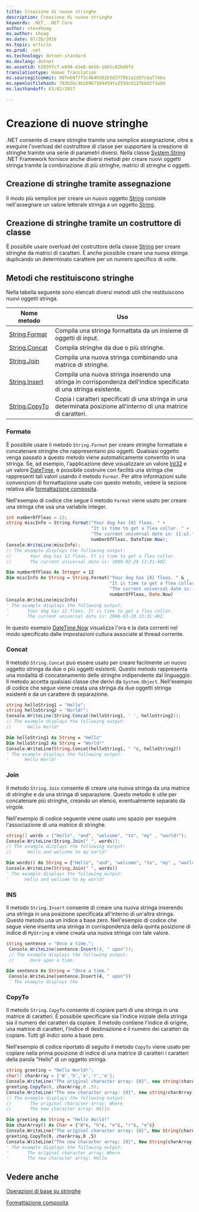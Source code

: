 ```yaml
---
title: Creazione di nuove stringhe
description: Creazione di nuove stringhe
keywords: .NET, .NET Core
author: stevehoag
ms.author: shoag
ms.date: 07/26/2016
ms.topic: article
ms.prod: .net
ms.technology: dotnet-standard
ms.devlang: dotnet
ms.assetid: 639397c7-e694-43e0-845b-1681c62bd9fd
translationtype: Human Translation
ms.sourcegitcommit: 90fe68f7f3c4b46502b5d3770b1a2d57c6af748a
ms.openlocfilehash: 793b5bc4b26967104459fa2559c6127bb82f3a9d
ms.lasthandoff: 03/02/2017

---
```


# <a name="creating-new-strings"></a>Creazione di nuove stringhe

.NET consente di creare stringhe tramite una semplice assegnazione, oltre a eseguire l'overload del costruttore di classe per supportare la creazione di stringhe tramite una serie di parametri diversi. Nella classe [System.String](xref:System.String) .NET Framework fornisce anche diversi metodi per creare nuovi oggetti stringa tramite la combinazione di più stringhe, matrici di stringhe o oggetti. 

## <a name="creating-strings-using-assignment"></a>Creazione di stringhe tramite assegnazione

Il modo più semplice per creare un nuovo oggetto [String](xref:System.String) consiste nell'assegnare un valore letterale stringa a un oggetto [String](xref:System.String). 

## <a name="creating-strings-using-a-class-constructor"></a>Creazione di stringhe tramite un costruttore di classe

È possibile usare overload del costruttore della classe [String](xref:System.String) per creare stringhe da matrici di caratteri. È anche possibile creare una nuova stringa duplicando un determinato carattere per un numero specifico di volte. 

## <a name="methods-that-return-strings"></a>Metodi che restituiscono stringhe

Nella tabella seguente sono elencati diversi metodi utili che restituiscono nuovi oggetti stringa.

Nome metodo | Uso
----------- | ---
[String.Format](xref:System.String.Format(System.String,System.Object)) | Compila una stringa formattata da un insieme di oggetti di input.
[String.Concat](xref:System.String.Concat(System.String,System.String)) | Compila stringhe da due o più stringhe.
[String.Join](xref:System.String.Join(System.String,System.String[])) |Compila una nuova stringa combinando una matrice di stringhe.
[String.Insert](xref:System.String.Insert(System.Int32,System.String)) | Compila una nuova stringa inserendo una stringa in corrispondenza dell'indice specificato di una stringa esistente.
[String.CopyTo](xref:System.String.CopyTo(System.Int32,System.Char[],System.Int32,System.Int32)) | Copia i caratteri specificati di una stringa in una determinata posizione all'interno di una matrice di caratteri.

### <a name="format"></a>Formato

È possibile usare il metodo `String.Format` per creare stringhe formattate e concatenare stringhe che rappresentano più oggetti. Qualsiasi oggetto venga passato a questo metodo viene automaticamente convertito in una stringa. Se, ad esempio, l'applicazione deve visualizzare un valore [Int32](xref:System.Int32) e un valore [DateTime](xref:System.DateTime), è possibile costruire con facilità una stringa che rappresenti tali valori usando il metodo `Format`. Per altre informazioni sulle convenzioni di formattazione usate con questo metodo, vedere la sezione relativa alla [formattazione composita](composite-format.md).

Nell'esempio di codice che segue il metodo `Format` viene usato per creare una stringa che usa una variabile integer.

```csharp
int numberOfFleas = 12;
string miscInfo = String.Format("Your dog has {0} fleas. " +
                                "It is time to get a flea collar. " + 
                                "The current universal date is: {1:u}.", 
                                numberOfFleas, DateTime.Now);
Console.WriteLine(miscInfo);
// The example displays the following output:
//       Your dog has 12 fleas. It is time to get a flea collar. 
//       The current universal date is: 2008-03-28 13:31:40Z.
```

```vb
Dim numberOfFleas As Integer = 12
Dim miscInfo As String = String.Format("Your dog has {0} fleas. " & _
                                       "It is time to get a flea collar. " & _ 
                                       "The current universal date is: {1:u}.", _ 
                                       numberOfFleas, Date.Now)
Console.WriteLine(miscInfo)
' The example displays the following output:
'       Your dog has 12 fleas. It is time to get a flea collar. 
'       The current universal date is: 2008-03-28 13:31:40Z.
```

In questo esempio [DateTime.Now](xref:System.DateTime.Now) visualizza l'ora e la data correnti nel modo specificato dalle impostazioni cultura associate al thread corrente.

### <a name="concat"></a>Concat

Il metodo `String.Concat` può essere usato per creare facilmente un nuovo oggetto stringa da due o più oggetti esistenti. Questo metodo rappresenta una modalità di concatenamento delle stringhe indipendente dal linguaggio. Il metodo accetta qualsiasi classe che derivi da `System.Object`. Nell'esempio di codice che segue viene creata una stringa da due oggetti stringa esistenti e da un carattere di separazione.

```csharp
string helloString1 = "Hello";
string helloString2 = "World!";
Console.WriteLine(String.Concat(helloString1, ' ', helloString2));
// The example displays the following output:
//      Hello World!
```

```vb
Dim helloString1 As String = "Hello"
Dim helloString2 As String = "World!"
Console.WriteLine(String.Concat(helloString1, " "c, helloString2))
' The example displays the following output:
'      Hello World!
```

### <a name="join"></a>Join

Il metodo `String.Join` consente di creare una nuova stringa da una matrice di stringhe e da una stringa di separazione. Questo metodo è utile per concatenare più stringhe, creando un elenco, eventualmente separato da virgole.

Nell'esempio di codice seguente viene usato uno spazio per eseguire l'associazione di una matrice di stringhe.

```csharp
string[] words = {"Hello", "and", "welcome", "to", "my" , "world!"};
Console.WriteLine(String.Join(" ", words));
// The example displays the following output:
//      Hello and welcome to my world!
```

```vb
Dim words() As String = {"Hello", "and", "welcome", "to", "my" , "world!"}
Console.WriteLine(String.Join(" ", words))
' The example displays the following output:
'      Hello and welcome to my world!
```

### <a name="insert"></a>INS

Il metodo `String.Insert` consente di creare una nuova stringa inserendo una stringa in una posizione specificata all'interno di un'altra stringa. Questo metodo usa un indice a base zero. Nell'esempio di codice che segue viene inserita una stringa in corrispondenza della quinta posizione di indice di `MyString` e viene creata una nuova stringa con tale valore.

```csharp
string sentence = "Once a time.";   
 Console.WriteLine(sentence.Insert(4, " upon"));
 // The example displays the following output:
 //      Once upon a time.
```

```vb
Dim sentence As String = "Once a time."   
 Console.WriteLine(sentence.Insert(4, " upon"))
 ' The example displays the 
```

### <a name="copyto"></a>CopyTo

Il metodo `String.CopyTo` consente di copiare parti di una stringa in una matrice di caratteri. È possibile specificare sia l'indice iniziale della stringa sia il numero dei caratteri da copiare. Il metodo contiene l'indice di origine, una matrice di caratteri, l'indice di destinazione e il numero dei caratteri da copiare. Tutti gli indici sono a base zero.

Nell'esempio di codice riportato di seguito il metodo `CopyTo` viene usato per copiare nella prima posizione di indice di una matrice di caratteri i caratteri della parola "Hello" di un oggetto stringa.

```csharp
string greeting = "Hello World!";
char[] charArray = {'W','h','e','r','e'};
Console.WriteLine("The original character array: {0}", new string(charArray));
greeting.CopyTo(0, charArray,0 ,5);
Console.WriteLine("The new character array: {0}", new string(charArray));
// The example displays the following output:
//       The original character array: Where
//       The new character array: Hello
```

```vb
Dim greeting As String = "Hello World!"
Dim charArray() As Char = {"W"c, "h"c, "e"c, "r"c, "e"c}
Console.WriteLine("The original character array: {0}", New String(charArray))
greeting.CopyTo(0, charArray,0 ,5)
Console.WriteLine("The new character array: {0}", New String(charArray))
' The example displays the following output:
'       The original character array: Where
'       The new character array: Hello
```

## <a name="see-also"></a>Vedere anche

[Operazioni di base su stringhe](basic-string-operations.md)

[Formattazione composita](composite-format.md)



